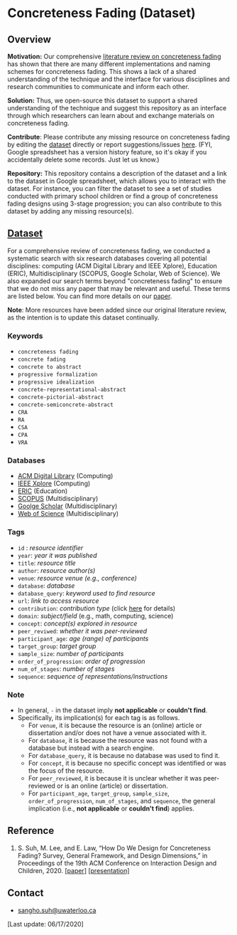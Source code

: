 # Concreteness Fading (Dataset)

## Overview
**Motivation:** Our comprehensive [literature review on concreteness fading](https://sanghosuh.github.io/papers/concreteness_idc.pdf) has shown that there are many different
implementations and naming schemes for concreteness fading. This shows a lack of a shared understanding of the technique and the interface for various disciplines and research communities to communicate and inform each other.

**Solution:** Thus, we open-source this dataset to support a shared understanding of the technique and suggest this repository as an interface through which researchers can learn about and exchange materials on concreteness fading.

**Contribute**: Please contribute any missing resource on concreteness fading by editing the <a href="https://docs.google.com/spreadsheets/d/14qlqKLBrsBoyajdYDESxlwqr5YIqeGi0Ii_3zynVuU4/edit?usp=sharing" target="_blank">dataset</a> directly or report suggestions/issues <a href="https://github.com/sanghosuh/concreteness_fading-dataset/issues" target="_blank">here</a>. (FYI, Google spreadsheet has a version history feature, so it's okay if you accidentally delete some records. Just let us know.)

**Repository:** This repository contains a description of the dataset and a link to the dataset in Google spreadsheet, which allows you to interact with the dataset. For instance, you can filter the dataset to see a set of studies conducted with primary school children or find a group of concreteness fading designs using 3-stage progression; you can also contribute to this dataset by adding any missing resource(s).

## [Dataset](https://docs.google.com/spreadsheets/d/14qlqKLBrsBoyajdYDESxlwqr5YIqeGi0Ii_3zynVuU4/edit?usp=sharing)
For a comprehensive review of concreteness fading, we conducted a systematic search with six research databases covering all potential disciplines: computing (ACM Digital Library and IEEE Xplore), Education (ERIC), Multidisciplinary (SCOPUS, Google Scholar, Web of Science). We also expanded our search terms beyond "concreteness fading" to ensure that we do not miss any paper that may be relevant and useful. These terms are listed below. You can find more details on our [paper](https://sanghosuh.github.io/papers/concreteness_idc.pdf).

**Note**: More resources have been added since our original literature review, as the intention is to update this dataset continually.


### Keywords
- `concreteness fading`
- `concrete fading`
- `concrete to abstract`
- `progressive formalization`
- `progressive idealization`
- `concrete-representational-abstract `
- `concrete-pictorial-abstract`
- `concrete-semiconcrete-abstract`
- `CRA`
- `RA`
- `CSA`
- `CPA`
- `VRA`

### Databases
- [ACM Digital Library](http://dl.acm.org) (Computing)
- [IEEE Xplore](https://ieeexplore.ieee.org/Xplore/home.jsp) (Computing)
- [ERIC](https://eric.ed.gov/) (Education)
- [SCOPUS](https://www.scopus.com/search/form.uri?display=basic) (Multidisciplinary)
- [Goolge Scholar](https://scholar.google.com/) (Multidisciplinary)
- [Web of Science](https://webofknowledge.com) (Multidisciplinary)

### Tags
- `id` : *resource identifier*
- `year`: *year it was published*
- `title`: *resource title*
- `author`: *resource author(s)*
- `venue`: *resource venue (e.g., conference)*
- `database`: *database*
- `database_query`: *keyword used to find resource*
- `url`: *link to access resource*
- `contribution`: *contribution type* (click [here](https://dl.acm.org/citation.cfm?id=2907069) for details)
- `domain`: *subject/field* (e.g., math, computing, science)
- `concept`: *concept(s) explored in resource*
- `peer_reviwed`: *whether it was peer-reviewed*
- `participant_age`: *age (range) of participants*
- `target_group`: *target group*
- `sample_size`: *number of participants*
- `order_of_progression`: *order of progression*
- `num_of_stages`: *number of stages*
- `sequence`: *sequence of representations/instructions*

### Note
- In general, `-` in the dataset imply **not applicable** or **couldn't find**. 
- Specifically, its implication(s) for each tag is as follows.
   - For `venue`, it is because the resource is an (online) article or dissertation and/or does not have a venue associated with it. 
   - For `database`, it is because the resource was not found with a database but instead with a search engine.
   - For `database_query`, it is because no database was used to find it.
   - For `concept`, it is because no specific concept was identified or was the focus of the resource. 
  - For `peer_reviewed`, it is because it is unclear whether it was peer-reviewed or is an online (article) or dissertation. 
   - For `participant_age`, `target_group`, `sample_size`, `order_of_progression`, `num_of_stages`, and `sequence`, the general implication (i.e., **not applicable** or **couldn't find**) applies.

## Reference
1. S. Suh, M. Lee, and E. Law, “How Do We Design for Concreteness Fading? Survey, General Framework, and Design Dimensions,” in Proceedings of the 19th ACM Conference on Interaction Design and Children, 2020. [[paper]](https://sanghosuh.github.io/papers/concreteness_idc.pdf)  [[presentation]](https://youtu.be/g4jDyxiFDTY)

## Contact
- sangho.suh@uwaterloo.ca

[Last update: 06/17/2020]
